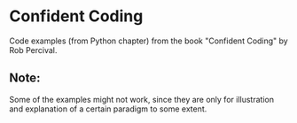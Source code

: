 # Confident Coding
Code examples (from Python chapter) from the book "Confident Coding" by Rob Percival.

## Note:
Some of the examples might not work, since they are only for illustration and explanation of a certain paradigm to some extent.
